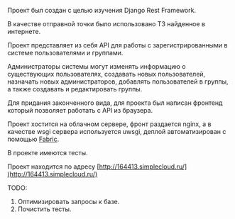 Проект был создан с целью изучения Django Rest Framework.

В качестве отправной точки было использовано ТЗ найденное в интернете.

Проект представляет из себя API для работы с зарегистрированными в системе пользователями и группами. 

Администраторы системы могут изменять информацию о существующих пользователях, создавать новых пользователей, назначать новых администраторов, добавлять пользователей в группы, а также создавать и редактировать группы.

Для придания законченного вида, для проекта был написан фронтенд который позволяет работать с API из браузера.

Проект хостится на облачном сервере, фронт раздается nginx, а в качестве wsgi сервера используется uwsgi, деплой автоматизирован с помощью [Fabric](http://www.fabfile.org/).

В проекте имеются тесты.

Проект находится по адресу [http://164413.simplecloud.ru/](http://164413.simplecloud.ru/) 

TODO:
1. Оптимизировать запросы к базе.
2. Почистить тесты.
